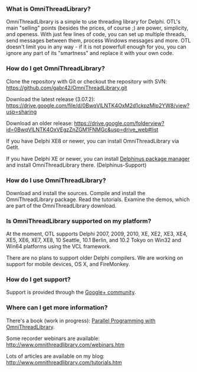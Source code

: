 ### What is OmniThreadLibrary?

OmniThreadLibrary is a simple to use threading library for Delphi. OTL's main "selling" points (besides the prices, of course ;) are power, simplicity, and openess. With just few lines of code, you can set up multiple threads, send messages between them, process Windows messages and more. OTL doesn't limit you in any way - if it is not powerfull enough for you, you can ignore any part of its "smartness" and replace it with your own code.

### How do I get OmniThreadLibrary?

Clone the repository with Git or checkout the repository with SVN: https://github.com/gabr42/OmniThreadLibrary.git

Download the latest release (3.07.2): https://drive.google.com/file/d/0BwqVlLNTK4OxM2d1ckpzMlp2YW8/view?usp=sharing

Download an older release: https://drive.google.com/folderview?id=0BwqVlLNTK4OxVEgzZnZGM1FNMGc&usp=drive_web#list

If you have Delphi XE8 or newer, you can install OmniThreadLibrary via GetIt.

If you have Delphi XE or newer, you can install [Delphinus package manager](https://github.com/Memnarch/Delphinus/wiki/Installing-Delphinus) and install OmniThreadLibrary there. (Delphinus-Support)

### How do I use OmniThreadLibrary?

Download and install the sources. Compile and install the OmniThreadLibrary package. Read the tutorials. Examine the demos, which are part of the OmniThreadLibrary download.

### Is OmniThreadLibrary supported on my platform?

At the moment, OTL supports Delphi 2007, 2009, 2010, XE, XE2, XE3, XE4, XE5, 
XE6, XE7, XE8, 10 Seattle, 10.1 Berlin, and 10.2 Tokyo on Win32 and Win64 platforms using the VCL framework. 

There are no plans to support older Delphi compilers. 
We are working on support for mobile devices, OS X, and FireMonkey.

### How do I get support?

Support is provided through the [Google+ community](https://plus.google.com/communities/112307748950248514961).

### Where can I get more information?

There's a book (work in progress): [Parallel Programming with OmniThreadLibrary](https://leanpub.com/omnithreadlibrary).

Some recorder webinars are available: http://www.omnithreadlibrary.com/webinars.htm

Lots of articles are available on my blog: http://www.omnithreadlibrary.com/tutorials.htm
